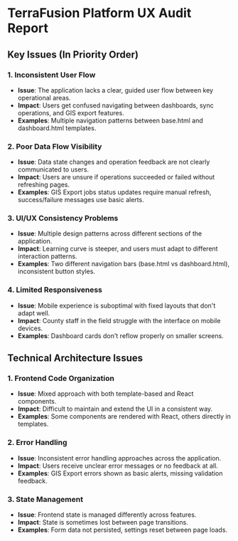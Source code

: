 # TerraFusion Platform UX Audit Report

## Key Issues (In Priority Order)

### 1. Inconsistent User Flow
- **Issue**: The application lacks a clear, guided user flow between key operational areas.
- **Impact**: Users get confused navigating between dashboards, sync operations, and GIS export features.
- **Examples**: Multiple navigation patterns between base.html and dashboard.html templates.

### 2. Poor Data Flow Visibility
- **Issue**: Data state changes and operation feedback are not clearly communicated to users.
- **Impact**: Users are unsure if operations succeeded or failed without refreshing pages.
- **Examples**: GIS Export jobs status updates require manual refresh, success/failure messages use basic alerts.

### 3. UI/UX Consistency Problems
- **Issue**: Multiple design patterns across different sections of the application.
- **Impact**: Learning curve is steeper, and users must adapt to different interaction patterns.
- **Examples**: Two different navigation bars (base.html vs dashboard.html), inconsistent button styles.

### 4. Limited Responsiveness
- **Issue**: Mobile experience is suboptimal with fixed layouts that don't adapt well.
- **Impact**: County staff in the field struggle with the interface on mobile devices.
- **Examples**: Dashboard cards don't reflow properly on smaller screens.

## Technical Architecture Issues

### 1. Frontend Code Organization
- **Issue**: Mixed approach with both template-based and React components.
- **Impact**: Difficult to maintain and extend the UI in a consistent way.
- **Examples**: Some components are rendered with React, others directly in templates.

### 2. Error Handling
- **Issue**: Inconsistent error handling approaches across the application.
- **Impact**: Users receive unclear error messages or no feedback at all.
- **Examples**: GIS Export errors shown as basic alerts, missing validation feedback.

### 3. State Management
- **Issue**: Frontend state is managed differently across features.
- **Impact**: State is sometimes lost between page transitions.
- **Examples**: Form data not persisted, settings reset between page loads.